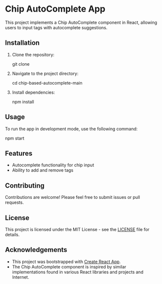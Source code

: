 # Chip AutoComplete App

This project implements a Chip AutoComplete component in React, allowing users to input tags with autocomplete suggestions.

## Installation

1. Clone the repository:

   git clone <repository-url>
 

2. Navigate to the project directory:

   cd chip-based-autocomplete-main

3. Install dependencies:

   npm install

## Usage

To run the app in development mode, use the following command:

npm start

## Features

- Autocomplete functionality for chip input
- Ability to add and remove tags

## Contributing

Contributions are welcome! Please feel free to submit issues or pull requests.

## License

This project is licensed under the MIT License - see the [LICENSE](LICENSE) file for details.

## Acknowledgements

- This project was bootstrapped with [Create React App](https://github.com/facebook/create-react-app).
- The Chip AutoComplete component is inspired by similar implementations found in various React libraries and projects and Internet.
